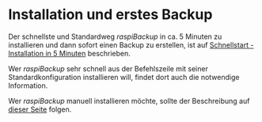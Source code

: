 # Installation und erstes Backup

Der schnellste und Standardweg *raspiBackup* in ca. 5 Minuten zu installieren und
dann sofort einen Backup zu erstellen, ist auf [Schnellstart - Installation in 5 Minuten](installation-in-5-minutes.md) beschrieben.

Wer *raspiBackup* sehr schnell aus der Befehlszeile mit seiner Standardkonfiguration installieren will,
findet dort auch die notwendige Information.

Wer *raspiBackup* manuell installieren möchte, sollte der Beschreibung auf [dieser Seite](manual-installation-and-configuration.md) folgen.

[.status]: rst
[.source]: https://linux-tips-and-tricks.de/de/raspibackup#installation
